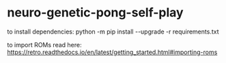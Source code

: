 # neuro-genetic-pong-self-play
to install dependencies: 
python -m pip install --upgrade -r requirements.txt

to import ROMs read here: 
https://retro.readthedocs.io/en/latest/getting_started.html#importing-roms

